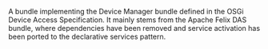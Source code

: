A bundle implementing the Device Manager bundle defined in the OSGi Device Access Specification. It mainly stems from the Apache Felix DAS bundle, where dependencies have been removed and service activation has been ported to the declarative services pattern.